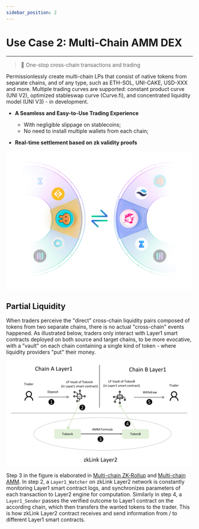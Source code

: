 ```yaml
---
sidebar_position: 2
---
```


# Use Case 2: Multi-Chain AMM DEX

---
> **🥇** <span className="highlight">One-stop cross-chain transactions and trading</span>

Permissionlessly create multi-chain LPs that consist of native tokens from separate chains, and of any type, such as ETH-SOL, UNI-CAKE, USD-XXX and more. Multiple trading curves are supported: constant product curve (UNI V2), optimized stableswap curve (Curve.fi), and concentrated liquidity model (UNI V3) - in development.

- **A Seamless and Easy-to-Use Trading Experience**
  - With negligible slippage on stablecoins;
  - No need to install multiple wallets from each chain;

- **Real-time settlement based on zk validity proofs**

![What is zkLink](../../static/img/swap1.png)

## Partial Liquidity
When traders perceive the "direct" cross-chain liquidity pairs composed of tokens from two separate chains, there is no actual "cross-chain" events happened. As illustrated below, traders only interact with Layer1 smart contracts deployed on both source and target chains, to be more evocative, with a "vault" on each chain containing a single kind of token - where liquidity providers "put" their money.


![Partial Liquidity](../../static/img/tech/PartialLiquidity.png)

Step 3 in the figure is elaborated in [Multi-chain ZK-Rollup](/docs/Technology/Technology#a-multi-chain-zk-rollup) and [Multi-chain AMM](/docs/Technology/Technology#a-use-case-of-multi-chain-zk-rollup-a-multi-chain-amm). In step 2, a `Layer1_Watcher` on zkLink Layer2 network is constantly monitoring Layer1 smart contract logs, and synchronizes parameters of each transaction to Layer2 engine for computation. Similarly in step 4, a `Layer1_Sender` passes the verified outcome to Layer1 contract on the according chain, which then transfers the wanted tokens to the trader. This is how zkLink Layer2 contract receives and send information from / to different Layer1 smart contracts.
